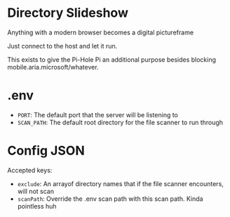 # Directory Slideshow

Anything with a modern browser becomes a digital pictureframe

Just connect to the host and let it run.

This exists to give the Pi-Hole Pi an additional purpose besides blocking mobile.aria.microsoft/whatever.

# .env

- `PORT`: The default port that the server will be listening to
- `SCAN_PATH`: The default root directory for the file scanner to run through

# Config JSON

Accepted keys:
- `exclude`: An arrayof directory names that if the file scanner encounters, will not scan
- `scanPath`: Override the .env scan path with this scan path. Kinda pointless huh